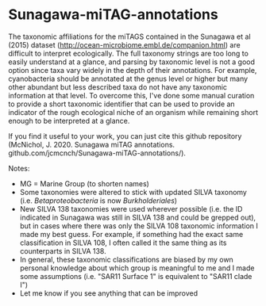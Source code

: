 # Sunagawa-miTAG-annotations

The taxonomic affiliations for the miTAGS contained in the Sunagawa et al (2015) dataset (http://ocean-microbiome.embl.de/companion.html) are difficult to interpret ecologically. The full taxonomy strings are too long to easily understand at a glance, and parsing by taxonomic level is not a good option since taxa vary widely in the depth of their annotations. For example, cyanobacteria should be annotated at the genus level or higher but many other abundant but less described taxa do not have any taxonomic information at that level. To overcome this, I've done some manual curation to provide a short taxonomic identifier that can be used to provide an indicator of the rough ecological niche of an organism while remaining short enough to be interpreted at a glance.

If you find it useful to your work, you can just cite this github repository (McNichol, J. 2020. Sunagawa miTAG annotations. github.com/jcmcnch/Sunagawa-miTAG-annotations/).

Notes:
* MG = Marine Group (to shorten names)
* Some taxonomies were altered to stick with updated SILVA taxonomy (i.e. *Betaproteobacteria* is now *Burkholderiales*)
* New SILVA 138 taxonomies were used wherever possible (i.e. the ID indicated in Sunagawa was still in SILVA 138 and could be grepped out), but in cases where there was only the SILVA 108 taxonomic information I made my best guess. For example, if something had the exact same classification in SILVA 108, I often called it the same thing as its counterparts in SILVA 138.
* In general, these taxonomic classifications are biased by my own personal knowledge about which group is meaningful to me and I made some assumptions (i.e. "SAR11 Surface 1" is equivalent to "SAR11 clade I")
* Let me know if you see anything that can be improved
